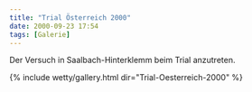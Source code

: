 ```yaml
---
title: "Trial Österreich 2000"
date: 2000-09-23 17:54
tags: [Galerie]
---
```

Der Versuch in Saalbach-Hinterklemm beim Trial anzutreten. 

<!--more-->


{% include wetty/gallery.html dir="Trial-Oesterreich-2000" %}
